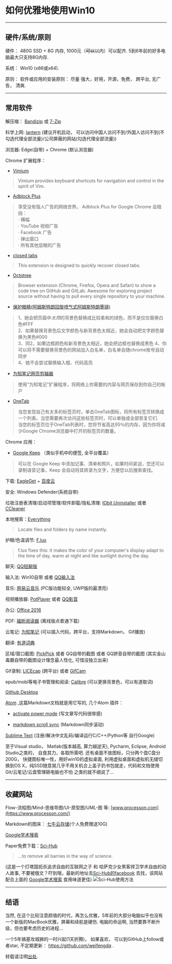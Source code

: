 # 如何优雅地使用Win10

---

## 硬件/系统/原则
硬件： 480G SSD + 8G 内存, 1000元（~~可以~~以内）可以配齐. 5到6年前的好多电脑最大只支持8G内存.

系统： Win10 (x86或x64).

原则： 软件或应用的安装原则： 尽量 强大，好用，开源，免费， 跨平台, 无广告， 清爽.

---

## 常用软件
解压缩： [Bandizip](https://www.bandisoft.com/bandizip/cn/) 或 [7-Zip](http://www.7-zip.org/download.html)

科学上网: [lantern](https://github.com/getlantern/lantern) (建议开机启动， 可以访问中国人访问不到/外国人访问不到(不勾选代理全部流量)/公司屏蔽的网站(勾选代理全部流量))  

浏览器: Edge(自带) + Chrome (默认浏览器)   

Chrome 扩展程序：

- [Vimium](https://chrome.google.com/webstore/detail/vimium/dbepggeogbaibhgnhhndojpepiihcmeb)  

>  Vimium provides keyboard shortcuts for navigation and control in the spirit of Vim.  

- [Adblock Plus](https://chrome.google.com/webstore/detail/adblock-plus/cfhdojbkjhnklbpkdaibdccddilifddb)  

> 享受没有恼人广告的网络世界。
Adblock Plus for Google Chrome 会阻挡：  
· 横幅  
· YouTube 视频广告  
· Facebook 广告  
· 弹出窗口   
· 所有其他显眼的广告  

- [closed tabs](https://chrome.google.com/webstore/detail/closed-tabs/eonffnnfmbfnmjpaiigdclmfelolemah)  

> This extension is designed to quickly recover closed tabs.  

- [Octotree](https://chrome.google.com/webstore/detail/octotree/bkhaagjahfmjljalopjnoealnfndnagc)  

> Browser extension (Chrome, Firefox, Opera and Safari) to show a code tree on GitHub and GitLab. Awesome for exploring project source without having to pull every single repository to your machine.  

- [保护眼睛(阿姆斯特朗回旋喷气式阿姆斯特朗墨镜)](https://chrome.google.com/webstore/detail/%E4%BF%9D%E6%8A%A4%E7%9C%BC%E7%9D%9B/fgadnbmmolnmbkbklpaojbogcopipopl)  

> 1、她会把页面中*太亮*的背景色替换成比较柔和的绿色，而不是仅仅替换白色#FFF  
2、如果替换背景色后文字颜色与新背景色太相近，她会自动把文字颜色替换为黑色#000  
3、同2，如果边框颜色和新背景色太相近，她会把边框也替换成黑色
4、你可以将不需要替换背景色的网站加入白名单，白名单会随chrome账号自动同步  
4、她不会尝试替换输入框、代码高亮  

- [为知笔记网页剪辑器](https://chrome.google.com/webstore/detail/wiznote-web-clipper/jfanfpmalehkemdiiebjljddhgojhfab)  

> 使用“为知笔记”扩展程序，将网络上你需要的内容与网页保存到你自己的帐户  

- [OneTab](https://chrome.google.com/webstore/detail/onetab/chphlpgkkbolifaimnlloiipkdnihall)  

> 当您发现自己有太多的标签页时，单击OneTab图标，将所有标签页转换成一个列表。当您需要再次访问这些标签页时，可以单独或全部恢复它们.  
当您的标签页位于OneTab列表时，您将节省高达95％的内存，因为你将减少Google Chrome浏览器中打开的标签页的数量。  

Chrome 应用：  

- [Google Keep](https://chrome.google.com/webstore/detail/google-keep-notes-and-lis/hmjkmjkepdijhoojdojkdfohbdgmmhki?utm_source=chrome-ntp-icon) （类似手机中的便签, 全平台覆盖）  

> 可以在 Google Keep 中添加记事、清单和照片。如果时间紧迫，您还可以录制语音记事，Keep 会自动将其转录为文字，方便您以后搜索查找。

下载: [EagleGet](http://www.eagleget.com/download/) + [百度云](https://pan.baidu.com/download)  

安全: Windows Defender(系统自带)  

垃圾注册表清理/启动项管理/软件卸载/隐私清理: [IObit Uninstaller](http://www.iobit.com/en/advanceduninstaller.php) 或者 [CCleaner](https://www.piriform.com/ccleaner/download)

本地搜索：[Everything](https://www.voidtools.com/)  

> Locate files and folders by name instantly.

护眼/色温调节: [F.lux](https://justgetflux.com/)  

> f.lux fixes this: it makes the color of your computer's display adapt to the time of day, warm at night and like sunlight during the day.

聊天: [QQ轻聊版](http://im.qq.com/lightqq/)

输入法: Win10自带 或者 [QQ输入法](http://qq.pinyin.cn/)   

音乐: [网易云音乐](http://music.163.com/) (PC版功能较全, UWP版的最漂亮)  

视频播放器: [PotPlayer](https://potplayer.daum.net/) 或者 [QQ影音](http://player.qq.com/)  

办公: [Office 2016](http://jingyan.baidu.com/article/90895e0fccf91c64ec6b0b00.html)　

PDF: [福昕阅读器](http://www.foxitsoftware.cn/products/reader/) (离线版点普通下载)

云笔记: [为知笔记](http://www.wiz.cn/download.html) (可以插入代码，跨平台，支持Markdown， Gif播放)

翻译: [有道词典](http://dict.youdao.com/)

区域/窗口截图: [PickPick](http://ngwin.com/picpick) 或者 QQ自带的截图 或者 QQ拼音自带的截图 (其实金山毒霸自带的截图设计理念最人性化, 可惜没独立出来)  

Gif录制: [LICEcap](http://www.cockos.com/licecap/) (跨平台) 或者 [GifCam](http://blog.bahraniapps.com/gifcam/)

epub/mobi等电子书管理和阅读: [Calibre](https://calibre-ebook.com/) (可以更换背景色，可以有道取词)

[Github Desktop](https://desktop.github.com/)  

[Atom](https://atom.io/) ,这篇Markdown文档就是用它写的, 几个Atom 插件：  

- [activate power mode](https://github.com/JoelBesada/activate-power-mode) (写文章写代码很带感)    

- [markdown scroll sync](https://github.com/mark-hahn/markdown-scroll-sync) (Markdown同步滚动)  


[Sublime Text](https://www.sublimetext.com/) (注册/解决中文乱码/编译运行C/C++/Python等 自行Google)

至于Visual studio， Matlab(版本越高, 算力越逆天), Pycharm, Eclipse, Android Studio之类的， 自食其力，各取所需吧. 还有桌面不放图标，只分两个盘C盘分200G， 快捷图标唯一性，用好win10的虚拟桌面, 利用虚拟桌面和虚拟机无缝切换到OS X，纯SSD随意晃几乎不用关机合上盖子扔书包就走，代码和文档使用Git/云笔记/云盘管理砸电脑也不怕 之类的就不细说了...

---

## 收藏网站
Flow-流程图/Mind-思维导图/UI-原型图/UML-图 等: [www.processon.com](https://www.processon.com/)  

Markdown的图床： [七牛云存储](http://www.qiniu.com/)(个人免费赠送10G)  

[Google学术搜索](https://scholar.google.com.sg/schhp?hl=zh-CN)  

Paper免费下载：[Sci-Hub](http://sci-hub.cc/)   

> ...to remove all barries in the way of science.  

(这是一个灯塔国扼杀追求自由的互联网之子 和 哈萨克少女黑客捍卫学术自由的动人故事, 不要被俄文？吓到哦，最新的地址去[Sci-Hub的facebook](https://www.facebook.com/sci.hub.org) 去找，该网站配合上面的 [Google学术搜索](https://scholar.google.com.sg/schhp?hl=zh-CN) 食用味道更佳)
![Sci-Hub使用方法](http://7xtauc.com2.z0.glb.clouddn.com/PaperDownload.png)  

---

## 结语  
当然, 在这个比较注意颜值的时代，再怎么优雅，5年前的大部分电脑似乎也没有一个新版的MacBook优雅，屏幕和续航是硬伤. 电脑的命运啊, 当然要靠不断升级，但也要考虑历史的进程...

一个5年搞基攻城狮的一时兴起(1天折腾)， 如果喜欢， 可以到GitHub上follow或者star, 不定期更新： https://github.com/weifengdq .  

转载请注明[出处](https://github.com/weifengdq/MarkdownNotes/blob/master/%E5%A6%82%E4%BD%95%E4%BC%98%E9%9B%85%E7%9A%84%E4%BD%BF%E7%94%A8Win10.md).  
